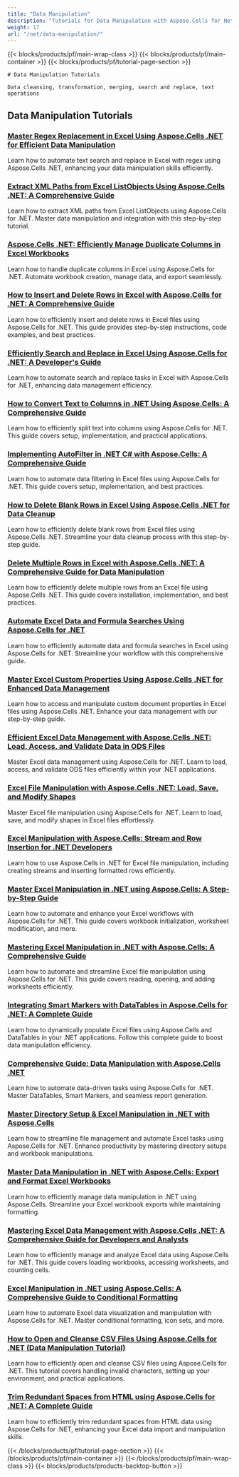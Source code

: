 ```yaml
---
title: "Data Manipulation"
description: "Tutorials for Data Manipulation with Aspose.Cells for Net"
weight: 17
url: "/net/data-manipulation/"
---
```


{{< blocks/products/pf/main-wrap-class >}}
{{< blocks/products/pf/main-container >}}
{{< blocks/products/pf/tutorial-page-section >}}


    # Data Manipulation Tutorials

    Data cleansing, transformation, merging, search and replace, text operations
    

## Data Manipulation Tutorials

### [Master Regex Replacement in Excel Using Aspose.Cells .NET for Efficient Data Manipulation](./aspose-cells-dotnet-regex-replacement-excel)
Learn how to automate text search and replace in Excel with regex using Aspose.Cells .NET, enhancing your data manipulation skills efficiently.

### [Extract XML Paths from Excel ListObjects Using Aspose.Cells .NET&#58; A Comprehensive Guide](./aspose-cells-net-extract-xml-listobjects)
Learn how to extract XML paths from Excel ListObjects using Aspose.Cells for .NET. Master data manipulation and integration with this step-by-step tutorial.

### [Aspose.Cells .NET&#58; Efficiently Manage Duplicate Columns in Excel Workbooks](./aspose-cells-net-handle-duplicate-columns)
Learn how to handle duplicate columns in Excel using Aspose.Cells for .NET. Automate workbook creation, manage data, and export seamlessly.

### [How to Insert and Delete Rows in Excel with Aspose.Cells for .NET&#58; A Comprehensive Guide](./aspose-cells-net-insert-delete-excel-rows)
Learn how to efficiently insert and delete rows in Excel files using Aspose.Cells for .NET. This guide provides step-by-step instructions, code examples, and best practices.

### [Efficiently Search and Replace in Excel Using Aspose.Cells for .NET&#58; A Developer's Guide](./aspose-cells-net-search-replace-excel-guide)
Learn how to automate search and replace tasks in Excel with Aspose.Cells for .NET, enhancing data management efficiency.

### [How to Convert Text to Columns in .NET Using Aspose.Cells&#58; A Comprehensive Guide](./aspose-cells-net-text-to-columns)
Learn how to efficiently split text into columns using Aspose.Cells for .NET. This guide covers setup, implementation, and practical applications.

### [Implementing AutoFilter in .NET C# with Aspose.Cells&#58; A Comprehensive Guide](./auto-filter-net-csharp-aspose-cells-guide)
Learn how to automate data filtering in Excel files using Aspose.Cells for .NET. This guide covers setup, implementation, and best practices.

### [How to Delete Blank Rows in Excel Using Aspose.Cells .NET for Data Cleanup](./delete-blank-rows-aspose-cells-net)
Learn how to efficiently delete blank rows from Excel files using Aspose.Cells .NET. Streamline your data cleanup process with this step-by-step guide.

### [Delete Multiple Rows in Excel with Aspose.Cells .NET&#58; A Comprehensive Guide for Data Manipulation](./delete-rows-excel-aspose-cells-net)
Learn how to efficiently delete multiple rows from an Excel file using Aspose.Cells .NET. This guide covers installation, implementation, and best practices.

### [Automate Excel Data and Formula Searches Using Aspose.Cells for .NET](./excel-automation-aspose-cells-find-data-formulas)
Learn how to efficiently automate data and formula searches in Excel using Aspose.Cells for .NET. Streamline your workflow with this comprehensive guide.

### [Master Excel Custom Properties Using Aspose.Cells .NET for Enhanced Data Management](./excel-custom-properties-aspose-cells-net)
Learn how to access and manipulate custom document properties in Excel files using Aspose.Cells .NET. Enhance your data management with our step-by-step guide.

### [Efficient Excel Data Management with Aspose.Cells .NET&#58; Load, Access, and Validate Data in ODS Files](./excel-data-management-aspose-cells-net)
Master Excel data management using Aspose.Cells for .NET. Learn to load, access, and validate ODS files efficiently within your .NET applications.

### [Excel File Manipulation with Aspose.Cells .NET&#58; Load, Save, and Modify Shapes](./excel-manipulation-aspose-cells-net)
Master Excel file manipulation using Aspose.Cells for .NET. Learn to load, save, and modify shapes in Excel files effortlessly.

### [Excel Manipulation with Aspose.Cells&#58; Stream and Row Insertion for .NET Developers](./excel-manipulation-aspose-cells-net-stream-row-insertion)
Learn how to use Aspose.Cells in .NET for Excel file manipulation, including creating streams and inserting formatted rows efficiently.

### [Master Excel Manipulation in .NET using Aspose.Cells&#58; A Step-by-Step Guide](./excel-manipulation-dotnet-aspose-cells-guide)
Learn how to automate and enhance your Excel workflows with Aspose.Cells for .NET. This guide covers workbook initialization, worksheet modification, and more.

### [Mastering Excel Manipulation in .NET with Aspose.Cells&#58; A Comprehensive Guide](./excel-manipulation-dotnet-aspose-cells-tutorial)
Learn how to automate and streamline Excel file manipulation using Aspose.Cells for .NET. This guide covers reading, opening, and adding worksheets efficiently.

### [Integrating Smart Markers with DataTables in Aspose.Cells for .NET&#58; A Complete Guide](./integrate-smart-markers-datatables-aspose-cells-dotnet)
Learn how to dynamically populate Excel files using Aspose.Cells and DataTables in your .NET applications. Follow this complete guide to boost data manipulation efficiency.

### [Comprehensive Guide&#58; Data Manipulation with Aspose.Cells .NET](./master-data-manipulation-aspose-cells-dotnet-guide)
Learn how to automate data-driven tasks using Aspose.Cells for .NET. Master DataTables, Smart Markers, and seamless report generation.

### [Master Directory Setup & Excel Manipulation in .NET with Aspose.Cells](./mastering-aspose-cells-net-excel-manipulation)
Learn how to streamline file management and automate Excel tasks using Aspose.Cells for .NET. Enhance productivity by mastering directory setups and workbook manipulations.

### [Master Data Manipulation in .NET with Aspose.Cells&#58; Export and Format Excel Workbooks](./mastering-data-manipulation-aspose-cells-net)
Learn how to efficiently manage data manipulation in .NET using Aspose.Cells. Streamline your Excel workbook exports while maintaining formatting.

### [Mastering Excel Data Management with Aspose.Cells .NET&#58; A Comprehensive Guide for Developers and Analysts](./mastering-excel-data-management-aspose-cells-net)
Learn how to efficiently manage and analyze Excel data using Aspose.Cells for .NET. This guide covers loading workbooks, accessing worksheets, and counting cells.

### [Excel Manipulation in .NET using Aspose.Cells&#58; A Comprehensive Guide to Conditional Formatting](./mastering-excel-manipulation-aspose-cells-net)
Learn how to automate Excel data visualization and manipulation with Aspose.Cells for .NET. Master conditional formatting, icon sets, and more.

### [How to Open and Cleanse CSV Files Using Aspose.Cells for .NET (Data Manipulation Tutorial)](./open-cleanse-csv-files-aspose-cells-dotnet)
Learn how to efficiently open and cleanse CSV files using Aspose.Cells for .NET. This tutorial covers handling invalid characters, setting up your environment, and practical applications.

### [Trim Redundant Spaces from HTML using Aspose.Cells for .NET&#58; A Complete Guide](./trim-redundant-spaces-html-aspose-cells-net)
Learn how to efficiently trim redundant spaces from HTML data using Aspose.Cells for .NET, enhancing your Excel data import and manipulation skills.



{{< /blocks/products/pf/tutorial-page-section >}}
{{< /blocks/products/pf/main-container >}}
{{< /blocks/products/pf/main-wrap-class >}}
{{< blocks/products/products-backtop-button >}}
